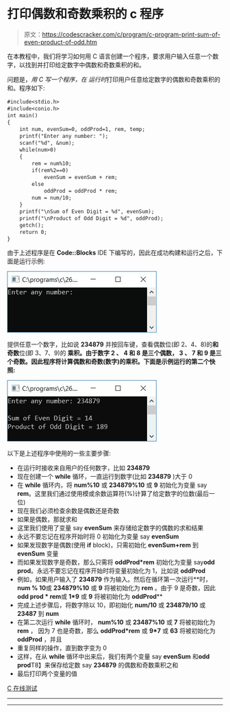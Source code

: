 # 打印偶数和奇数乘积的 c 程序

> 原文：<https://codescracker.com/c/program/c-program-print-sum-of-even-product-of-odd.htm>

在本教程中，我们将学习如何用 C 语言创建一个程序，要求用户输入任意一个数字，以找到并打印给定数字中偶数和奇数乘积的和。

问题是，*用 C 写一个程序，在 运行时*打印用户任意给定数字的偶数和奇数乘积的和。程序如下:

```
#include<stdio.h>
#include<conio.h>
int main()
{
    int num, evenSum=0, oddProd=1, rem, temp;
    printf("Enter any number: ");
    scanf("%d", &num);
    while(num>0)
    {
        rem = num%10;
        if(rem%2==0)
            evenSum = evenSum + rem;
        else
            oddProd = oddProd * rem;
        num = num/10;
    }
    printf("\nSum of Even Digit = %d", evenSum);
    printf("\nProduct of Odd Digit = %d", oddProd);
    getch();
    return 0;
}
```

由于上述程序是在 **Code::Blocks** IDE 下编写的，因此在成功构建和运行之后，下面是运行示例:

![c program print sum of even position](img/879365867f216a3950eaabd3db328ff0.png)

提供任意一个数字，比如说 **234879** 并按回车键，查看偶数位(即 2、4、8)的**和奇数**位(即 3、7、9)的 **乘积。由于数字 **2** 、 **4** 和 **8** 是三个偶数， **3** 、 **7** 和 **9** 是三个奇数。因此程序将计算偶数和奇数(数字)的乘积。下面是示例运行的第二个快照:**

![print product of odd digits c](img/bf6aac7c6a053af24bc11445b2cb940e.png)

以下是上述程序中使用的一些主要步骤:

*   在运行时接收来自用户的任何数字，比如 **234879**
*   现在创建一个 **while** 循环，一直运行到数字(比如 **234879** )大于 0
*   在 **while** 循环内，将 **num%10** 或 **234879%10** 或 **9** 初始化为变量 say **rem**。这里我们通过使用模或余数运算符(%)计算了给定数字的位数(最后一位)
*   现在我们必须检查余数是偶数还是奇数
*   如果是偶数，那就求和
*   这里我们使用了变量 say **evenSum** 来存储给定数字的偶数的求和结果
*   永远不要忘记在程序开始时将 0 初始化为变量 say **evenSum**
*   如果发现数字是偶数(使用 **if** block)，只需初始化 **evenSum+rem** 到 **evenSum** 变量
*   而如果发现数字是奇数，那么只需将 **oddProd*rem** 初始化为变量 say**odd prod**。永远不要忘记在程序开始时将变量初始化为 1，比如说 **oddProd**
*   例如，如果用户输入了 **234879** 作为输入。然后在循环第一次运行**时， **num % 10**或 **234879%10** 或 **9** 将被初始化为 **rem** 。由于 9 是奇数，因此 **odd prod * rem**或 **1*9** 或 **9** 将被初始化为 **oddProd****
*   完成上述步骤后，将数字除以 10，即初始化 **num/10** 或 **234879/10** 或 **23487** 到 **num**
*   在第二次运行 **while** 循环时， **num%10** 或 **23487%10** 或 **7** 将被初始化为 **rem** ， 因为 7 也是奇数，那么 **oddProd*rem** 或 **9*7** 或 **63** 将被初始化为 **oddProd** ，并且
*   重复同样的操作，直到数字变为 0
*   这样，在从 **while** 循环中出来后，我们有两个变量 say **evenSum** 和**odd prod**T8】来保存给定数 say **234879** 的偶数和奇数乘积之和
*   最后打印两个变量的值

[C 在线测试](/exam/showtest.php?subid=2)

* * *

* * *
